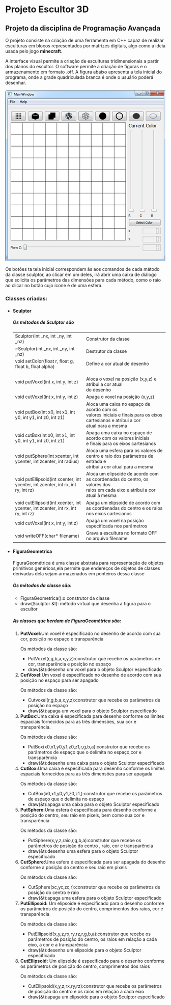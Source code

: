 # Projeto Escultor 3D
<h2>Projeto da disciplina de Programação Avançada</h2>
<p>O projeto consiste na criação de uma ferramenta em C++ capaz de realizar esculturas em blocos representados por matrizes digitais, algo como a ideia usada pelo jogo <b>minecraft</b>.</p>
<p>A interface visual permite a criação de esculturas tridimensionais a partir dos planos do escultor. O software permite a criação de figuras e o armazenamento em formato .off. A figura abaixo apresenta a tela inicial do programa, onde a grade quadriculada branca é onde o usuário poderá desenhar.</p>
<img src="https://github.com/davisouzaf/projetoProgramacao/blob/master/Tela%20inicial.png">
<p>Os botões ta tela inicial correspondem às aos comandos de cada mátodo da classe sculptor, ao clicar em um deles, irá abrir uma caixa de diálogo que solicita os parâmetros das dimensões para cada método, como o raio ao clicar no botão cujo ícone é de uma esfera.</p>
<h3>Classes criadas: </h3>
<ul>
<li><h4>Sculptor</h4></li>
  <h5>Os métodos de Sculptor são</h5>
<table class="tg">
  <tr>
    <td class="tg-0pky">Sculptor(int _nx, int _ny, int _nz)</td>
    <td class="tg-0pky">Construtor da classe</td>
  </tr>
  <tr>
    <td class="tg-0pky">~Sculptor(int _nx, int _ny, int _nz)</td>
    <td class="tg-0pky">Destrutor da classe</td>
  </tr>
  <tr>
    <td class="tg-0pky">void setColor(float r, float g, float b, float alpha)</td>
    <td class="tg-0pky">Define a cor atual de desenho</td>
  </tr>
  <tr>
    <td class="tg-0pky">void putVoxel(int x, int y, int z)</td>
    <td class="tg-0pky"><br>Aloca o voxel na posição (x,y,z) e atribui a cor atual <br>do desenho<br></td>
  </tr>
  <tr>
    <td class="tg-0pky">void cutVoxel(int x, int y, int z)</td>
    <td class="tg-0pky">Apaga o voxel na posição (x,y,z) </td>
  </tr>
  <tr>
    <td class="tg-0pky">void putBox(int x0, int x1, int y0, int y1, int z0, int z1)</td>
    <td class="tg-0pky">Aloca uma caixa no espaço de acordo com os <br>valores iniciais e finais para os eixos cartesianos e  atribui a cor<br>atual para a mesma</td>
  </tr>
  <tr>
    <td class="tg-0pky">void cutBox(int x0, int x1, int y0, int y1, int z0, int z1)</td>
    <td class="tg-0pky">Apaga uma caixa no espaço de acordo com os valores iniciais<br> e finais para os eixos cartesianos </td>
  </tr>
  <tr>
    <td class="tg-0lax">void putSphere(int xcenter, int ycenter, int zcenter, int radius)</td>
    <td class="tg-0lax">Aloca uma esfera para os valores de centro e raio dos parâmetros de entrada e <br>atribui a cor atual para a mesma</td>
  </tr>
  <tr>
    <td class="tg-0lax">void putEllipsoid(int xcenter, int ycenter, int zcenter, int rx, int<br> ry, int rz)</td>
    <td class="tg-0lax">Aloca um elipsoide de acordo com as coordenadas do centro, os valores dos <br>raios em cada eixo e atribui a cor atual à mesma</td>
  </tr>
  <tr>
    <td class="tg-0lax">void cutEllipsoid(int xcenter, int ycenter, int zcenter, int rx, int ry, int rz)</td>
    <td class="tg-0lax">Apaga um elipsoide de acordo com as coordenadas do centro e os raios nos eixos cartesianos</td>
  </tr>
  <tr>
    <td class="tg-0lax">void cutVoxel(int x, int y, int z)</td>
    <td class="tg-0lax">Apaga um voxel na posição especificada nos parâmetros</td>
  </tr>
  <tr>
    <td class="tg-0lax">void writeOFF(char* filename)</td>
    <td class="tg-0lax">Grava a escultura no formato OFF no arquivo filename</td>
  </tr>
</table>
<li><h4>FiguraGeometrica</h4></li>
  <p>FiguraGeométrica é uma classe abstrata para representação de objetos primitivos genéricos,ela permite que endereços de objetos de classes derivadas dela sejam armazenados em ponteiros dessa classe</p>
  <h5>Os métodos da classe são:</h5>
  <ul>
    <li>FiguraGeometrica():o construtor da classe</li>
    <li>draw(Sculptor &t): método virtual que desenha a figura para o escultor</li>
  </ul>
  <h5>As classes que herdam de FiguraGeométrica são: </h5>
  <ol>
    <li><b>PutVoxel:</b>Um voxel é especificado no desenho de acordo com sua cor, posição no espaço e transparência</li>
    <p>Os métodos da classe são:</p>
    <ul>
      <li>PutVoxel(r,g,b,a,x,y,z):construtor que recebe os parâmetros de cor, transparência e posição no espaço</li>
      <li>draw(&t):desenha um voxel para o objeto Sculptor especificado</li>
    </ul>
    <li><b>CutVoxel:</b>Um voxel é especificado no desenho de acordo com sua posição no espaço para ser apagado</li>
    <p>Os métodos da classe são:</p>
    <ul>
      <li>Cutvoxel(r,g,b,a,x,y,z):construtor que recebe os parâmetros de posição no espaço</li>
      <li>draw(&t):apaga um voxel para o objeto Sculptor especificado</li>
    </ul>
    <li><b>PutBox</b>:Uma caixa é especificada para desenho conforme os limites espaciais fornecidos para as três dimensões, sua cor e transparência.</li>
    <p>Os métodos da classe são:</p>
    <ul>
      <li>PutBox(x0,x1,y0,y1,z0,z1,r,g,b,a):construtor que recebe os parâmetros de espaço que o delimita no espaço,cor e transparência</li>
      <li>draw(&t):desenha uma caixa para o objeto Sculptor especificado</li>
    </ul>
    <li><b>CutBox:</b>Uma caixa é especificada para desenho conforme os limites espaciais fornecidos para as três dimensões para ser apagada</li>
    <p>Os métodos da classe são:</p>
    <ul>
      <li>CutBox(x0,x1,y0,y1,z0,z1,):construtor que recebe os parâmetros de espaço que o delimita no espaço</li>
      <li>draw(&t):apaga uma caixa para o objeto Sculptor especificado</li>
    </ul>
    <li><b>PutSphere:</b>Uma esfera é especificada para desenho conforme a posição do centro, seu raio em pixels, bem como sua cor e transparência</li>
    <p>Os métodos da classe são:</p>
    <ul>
      <li>PutSphere(x,y,z,raio,r,g,b,a):construtor que recebe os parâmetros de posição do centro , raio, cor e transparência</li>
      <li>draw(&t):desenha uma esfera para o objeto Sculptor especificado</li>
    </ul>
  <li><b>CutSphere:</b>Uma esfera é especificada para ser apagada do desenho conforme a posição do centro e seu raio em pixels</li>
    <p>Os métodos da classe são:</p>
    <ul>
      <li>CutSphere(xc,yc,zc,r):construtor que recebe os parâmetros de posição do centro e raio</li>
      <li>draw(&t):apaga uma esfera para o objeto Sculptor especificado</li>
    </ul>
    <li><b>PutEllipsoid:</b> Um elipsoide é especificado para o desenho conforme os parâmetros de posição do centro, comprimentos dos raios, cor e transparência</li>
    <p>Os métodos da classe são:</p>
    <ul>
      <li>PutEllipsoid(x,y,z,rx,ry,rz,r,g,b,a):construtor que recebe os parâmetros de posição do centro, os raios em relação a cada eixo, a cor e a transparência</li>
      <li>draw(&t):desenha um elipsoide para o objeto Sculptor especificado</li>
    </ul>
    <li><b>CutEllipsoid:</b> Um elipsoide é especificado para o desenho conforme os parâmetros de posição do centro, comprimentos dos raios</li>
    <p>Os métodos da classe são:</p>
    <ul>
      <li>CutEllipsoid(x,y,z,rx,ry,rz):construtor que recebe os parâmetros de posição do centro e os raios em relação a cada eixo</li>
      <li>draw(&t):apaga um elipsoide para o objeto Sculptor especificado</li>
    </ul>
  </ol>
</ul>

